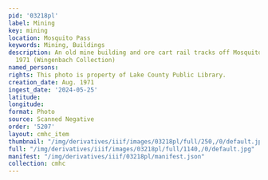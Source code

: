 ```yaml
---
pid: '03218pl'
label: Mining
key: mining
location: Mosquito Pass
keywords: Mining, Buildings
description: An old mine building and ore cart rail tracks off Mosquito Pass in August
  1971 (Wingenbach Collection)
named_persons: 
rights: This photo is property of Lake County Public Library.
creation_date: Aug. 1971
ingest_date: '2024-05-25'
latitude: 
longitude: 
format: Photo
source: Scanned Negative
order: '5207'
layout: cmhc_item
thumbnail: "/img/derivatives/iiif/images/03218pl/full/250,/0/default.jpg"
full: "/img/derivatives/iiif/images/03218pl/full/1140,/0/default.jpg"
manifest: "/img/derivatives/iiif/03218pl/manifest.json"
collection: cmhc
---
```

